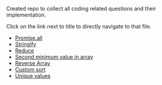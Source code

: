 Created repo to collect all coding related questions and their implementation.  

Click on the link next to title to directly navigate to that file.

- [Promise.all](https://github.com/rahulsharma2108/coding-questions/blob/master/index.js)
- [Stringify](https://github.com/rahulsharma2108/coding-questions/blob/master/src/stringify.js)
- [Reduce](https://github.com/rahulsharma2108/coding-questions/blob/master/src/customReduce.js)
- [Second minimum value in array](https://github.com/rahulsharma2108/coding-questions/blob/master/src/secondMinimumValue.js)
- [Reverse Array](https://github.com/rahulsharma2108/coding-questions/blob/master/src/reverseArr.js)
- [Custom sort](https://github.com/rahulsharma2108/coding-questions/blob/master/src/customSort.js)
- [Unique values](https://github.com/rahulsharma2108/coding-questions/blob/master/src/uniqueValues.js)
